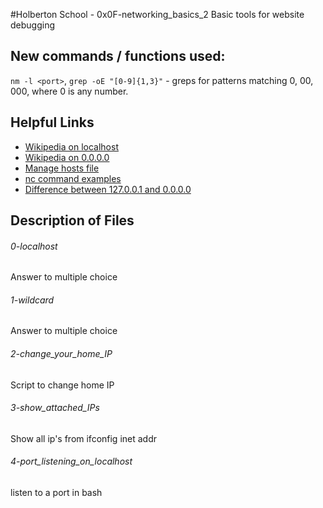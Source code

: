 #Holberton School - 0x0F-networking_basics_2
Basic tools for website debugging

## New commands / functions used:
``nm -l <port>``, ``grep -oE "[0-9]{1,3}"`` - greps for patterns matching 0, 00, 000, where 0 is any number.

## Helpful Links
* [Wikipedia on localhost](https://en.wikipedia.org/wiki/Localhost)
* [Wikipedia on 0.0.0.0](https://en.wikipedia.org/wiki/0.0.0.0)
* [Manage hosts file](http://www.makeuseof.com/tag/modify-manage-hosts-file-linux/)
* [nc command examples](http://www.thegeekstuff.com/2012/04/nc-command-examples/)
* [Difference between 127.0.0.1 and 0.0.0.0](https://www.howtogeek.com/225487/what-is-the-difference-between-127.0.0.1-and-0.0.0.0/)

## Description of Files
<h6>0-localhost</h6>
Answer to multiple choice

<h6>1-wildcard</h6>
Answer to multiple choice

<h6>2-change_your_home_IP</h6>
Script to change home IP

<h6>3-show_attached_IPs</h6>
Show all ip's from ifconfig inet addr

<h6>4-port_listening_on_localhost</h6>
listen to a port in bash
